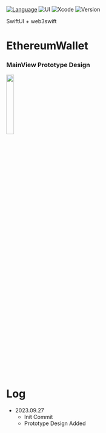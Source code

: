 [![Language](https://img.shields.io/badge/language-Swift%205.7.2-skyblue.svg)](https://swift.org)
![UI](https://img.shields.io/badge/UI-SwiftUI-blue.svg)
![Xcode](https://img.shields.io/badge/Xcode-14.2+-green)
![Version](https://img.shields.io/badge/iOS-13.0+-yellow)

SwiftUI + web3swift

# EthereumWallet

### MainView Prototype Design 
<img src="https://github.com/ios-carki/EthereumWallet/assets/44957712/3898fa32-1037-403c-9ea3-764ef7a3c247" width="20%">

# Log
- 2023.09.27
  - Init Commit
  - Prototype Design Added 
